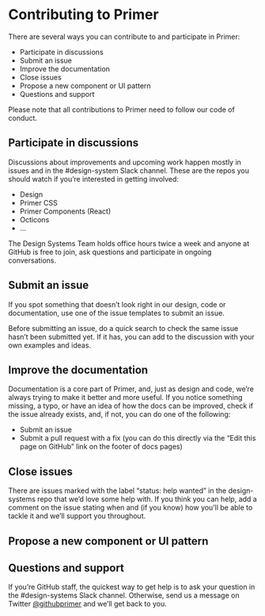 # Contributing to Primer

There are several ways you can contribute to and participate in Primer:

- Participate in discussions
- Submit an issue
- Improve the documentation
- Close issues
- Propose a new component or UI pattern
- Questions and support

Please note that all contributions to Primer need to follow our code of conduct.

## Participate in discussions

Discussions about improvements and upcoming work happen mostly in issues and in the #design-system Slack channel. These are the repos you should watch if you’re interested in getting involved:

- Design
- Primer CSS
- Primer Components (React)
- Octicons
- ...

The Design Systems Team holds office hours twice a week and anyone at GitHub is free to join, ask questions and participate in ongoing conversations.

## Submit an issue 

If you spot something that doesn’t look right in our design, code or documentation, use one of the issue templates to submit an issue.

Before submitting an issue, do a quick search to check the same issue hasn’t been submitted yet. If it has, you can add to the discussion with your own examples and ideas.


## Improve the documentation

Documentation is a core part of Primer, and, just as design and code, we’re always trying to make it better and more useful. If you notice something missing, a typo, or have an idea of how the docs can be improved, check if the issue already exists, and, if not, you can do one of the following:

- Submit an issue 
- Submit a pull request with a fix (you can do this directly via the “Edit this page on GitHub” link on the footer of docs pages)

## Close issues

There are issues marked with the label “status: help wanted” in the design-systems repo that we’d love some help with. If you think you can help, add a comment on the issue stating when and (if you know) how you’ll be able to tackle it and we’ll support you throughout. 

## Propose a new component or UI pattern


## Questions and support

If you’re GitHub staff, the quickest way to get help is to ask your question in the #design-systems Slack channel. Otherwise, send us a message on Twitter [@githubprimer](https://twitter.com/githubprimer) and we’ll get back to you.
